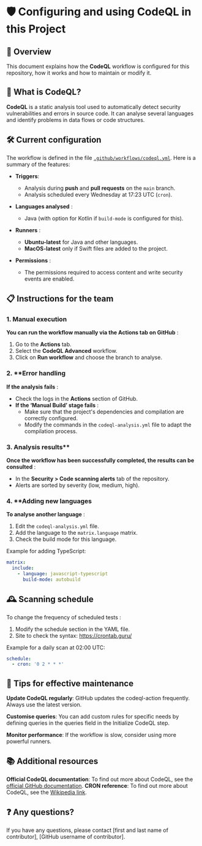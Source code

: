 # 🛡️ Configuring and using CodeQL in this Project
## 🎄 Overview

This document explains how the **CodeQL** workflow is configured for this repository, how it works and how to maintain or modify it.

## 📖 What is CodeQL?

**CodeQL** is a static analysis tool used to automatically detect security vulnerabilities and errors in source code. It can analyse several languages and identify problems in data flows or code structures.

## 🛠️ **Current configuration**

The workflow is defined in the file [`.github/workflows/codeql.yml`](.github/workflows/codeql.yml). Here is a summary of the features:

- **Triggers**:
  - Analysis during **push** and **pull requests** on the `main` branch.
  - Analysis scheduled every Wednesday at 17:23 UTC (`cron`).

- **Languages analysed** :
  - Java (with option for Kotlin if `build-mode` is configured for this).
  
- **Runners** :
  - **Ubuntu-latest** for Java and other languages.
  - **MacOS-latest** only if Swift files are added to the project.

- **Permissions** :
  - The permissions required to access content and write security events are enabled.

## 📋 **Instructions for the team**

### 1. **Manual execution**
**You can run the workflow manually via the **Actions** tab on GitHub** :
1. Go to the **Actions** tab.
2. Select the **CodeQL Advanced** workflow.
3. Click on **Run workflow** and choose the branch to analyse.

### 2. **Error handling
**If the analysis fails** :
- Check the logs in the **Actions** section of GitHub.
- **If the ‘Manual Build’ stage fails** :
  - Make sure that the project's dependencies and compilation are correctly configured.
  - Modify the commands in the `codeql-analysis.yml` file to adapt the compilation process.

### 3. Analysis results** 
**Once the workflow has been successfully completed, the results can be consulted** :
- In the **Security > Code scanning alerts** tab of the repository.
- Alerts are sorted by severity (low, medium, high).

### 4. **Adding new languages
**To analyse another language** :
1. Edit the `codeql-analysis.yml` file.
2. Add the language to the `matrix.language` matrix.
3. Check the build mode for this language.

Example for adding TypeScript:
```yaml
matrix:
  include:
    - language: javascript-typescript
      build-mode: autobuild
```

## 🕰️ Scanning schedule
To change the frequency of scheduled tests :
1. Modify the schedule section in the YAML file.
2. Site to check the syntax: https://crontab.guru/

Example for a daily scan at 02:00 UTC:
```yaml
schedule:
  - cron: '0 2 * * *'
```

## 🌟 Tips for effective maintenance
**Update CodeQL regularly**: GitHub updates the codeql-action frequently. Always use the latest version.

**Customise queries**: You can add custom rules for specific needs by defining queries in the queries field in the Initialize CodeQL step.

**Monitor performance**: If the workflow is slow, consider using more powerful runners.

## 📚 Additional resources
**Official CodeQL documentation**: To find out more about CodeQL, see the [official GitHub documentation](https://docs.github.com/en/code-security/code-scanning/automatically-scanning-your-code-for-vulnerabilities-and-errors).
**CRON reference**: To find out more about CodeQL, see the [Wikipedia link]([https://docs.github.com/en/code-security/code-scanning/automatically-scanning-your-code-for-vulnerabilities-and-errors](https://fr.wikipedia.org/wiki/Cron)).

## ❓ Any questions?
If you have any questions, please contact [first and last name of contributor], [GitHub username of contributor].
